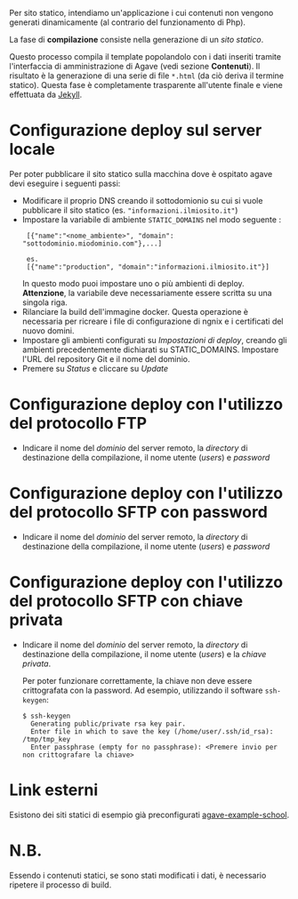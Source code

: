 Per sito statico, intendiamo un'applicazione i cui contenuti non
vengono generati dinamicamente (al contrario del funzionamento di Php).

La fase di **compilazione** consiste nella generazione di un
*sito statico*.

Questo processo compila il template popolandolo con i dati inseriti
tramite l'interfaccia di amministrazione di Agave (vedi sezione **Contenuti**).
Il risultato è la generazione di una serie di file `*.html` (da ciò
deriva il termine statico).
Questa fase è completamente trasparente all'utente finale e viene
effettuata da [Jekyll](https://jekyllrb.com/).

# Configurazione deploy sul server locale

Per poter pubblicare il sito statico sulla macchina dove è ospitato
agave devi eseguire i seguenti passi:

* Modificare il proprio DNS creando il sottodomionio su cui si vuole
  pubblicare il sito statico (es. `"informazioni.ilmiosito.it"`)
* Impostare la variabile di ambiente `STATIC_DOMAINS` nel modo seguente :
  ```
   [{"name":"<nome_ambiente>", "domain": "sottodominio.miodominio.com"},...]

   es.
   [{"name":"production", "domain":"informazioni.ilmiosito.it"}]
  ```
  In questo modo puoi impostare uno o più ambienti di deploy.
  __Attenzione__, la variabile deve necessariamente essere scritta su
  una singola riga.
* Rilanciare la build dell'immagine docker. Questa operazione è necessaria
  per ricreare i file di configurazione di ngnix e i certificati
  del nuovo domini.
* Impostare gli ambienti configurati su _Impostazioni di deploy_,
  creando gli ambienti precedentemente dichiarati su STATIC_DOMAINS.
  Impostare l'URL del repository Git e il nome del dominio.
* Premere su _Status_ e cliccare su _Update_

# Configurazione deploy con l'utilizzo del protocollo FTP

* Indicare il nome del _dominio_ del server remoto, la _directory_ di
  destinazione della compilazione, il nome utente (_users_) e _password_

# Configurazione deploy con l'utilizzo del protocollo SFTP con password

* Indicare il nome del _dominio_ del server remoto, la _directory_ di
  destinazione della compilazione, il nome utente (_users_) e _password_

# Configurazione deploy con l'utilizzo del protocollo SFTP con chiave privata

* Indicare il nome del _dominio_ del server remoto, la _directory_ di
  destinazione della compilazione, il nome utente (_users_) e la
  _chiave privata_.

  Per poter funzionare correttamente, la chiave non deve essere crittografata
  con la password. Ad esempio, utilizzando il software `ssh-keygen`:

  ```
  $ ssh-keygen
    Generating public/private rsa key pair.
    Enter file in which to save the key (/home/user/.ssh/id_rsa): /tmp/tmp_key
    Enter passphrase (empty for no passphrase): <Premere invio per non crittografare la chiave>
  ```

# Link esterni

Esistono dei siti statici di esempio già preconfigurati [agave-example-school](https://github.com/italia/agave-template-school).

# N.B.
Essendo i contenuti statici, se sono stati modificati i dati, è
necessario ripetere il processo di build.
